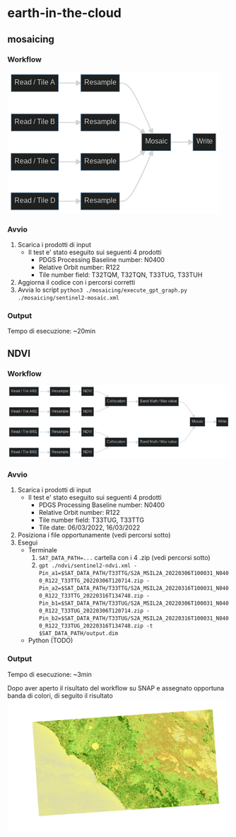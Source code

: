 # earth-in-the-cloud

## mosaicing

### Workflow

![Mosaicing](mosaicing/mosaic.png)

### Avvio

1. Scarica i prodotti di input
   - Il test e' stato eseguito sui seguenti 4 prodotti
     - PDGS Processing Baseline number: N0400
     - Relative Orbit number: R122
     - Tile number field: T32TQM, T32TQN, T33TUG, T33TUH
2. Aggiorna il codice con i percorsi corretti
3. Avvia lo script `python3 ./mosaicing/execute_gpt_graph.py ./mosaicing/sentinel2-mosaic.xml`

### Output

Tempo di esecuzione: ~20min
## NDVI

### Workflow
![NDVI Process](ndvi/ndvi.png)
### Avvio
1. Scarica i prodotti di input
   - Il test e' stato eseguito sui seguenti 4 prodotti
     - PDGS Processing Baseline number: N0400
     - Relative Orbit number: R122
     - Tile number field: T33TUG, T33TTG
     - Tile date: 06/03/2022, 16/03/2022
2. Posiziona i file opportunamente (vedi percorsi sotto)
3. Esegui
   - Terminale
     1. `SAT_DATA_PATH=...` cartella con i 4 .zip (vedi percorsi sotto)
     2. `gpt ./ndvi/sentinel2-ndvi.xml -Pin_a1=$SAT_DATA_PATH/T33TTG/S2A_MSIL2A_20220306T100031_N0400_R122_T33TTG_20220306T120714.zip -Pin_a2=$SAT_DATA_PATH/T33TTG/S2A_MSIL2A_20220316T100031_N0400_R122_T33TTG_20220316T134748.zip -Pin_b1=$SAT_DATA_PATH/T33TUG/S2A_MSIL2A_20220306T100031_N0400_R122_T33TUG_20220306T120714.zip -Pin_b2=$SAT_DATA_PATH/T33TUG/S2A_MSIL2A_20220316T100031_N0400_R122_T33TUG_20220316T134748.zip -t $SAT_DATA_PATH/output.dim`
   - Python (TODO)

### Output 

Tempo di esecuzione: ~3min

Dopo aver aperto il risultato del workflow su SNAP e assegnato opportuna banda di colori, di seguito il risultato 
![NDVI ouptut](ndvi/output_max_ndvi.png)
